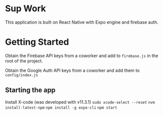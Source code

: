# Sup Work

This application is built on React Native with Expo engine and firebase auth. 


# Getting Started

Obtain the Firebase API keys from a coworker and add to `firebase.js` in the root of the project.

Obtain the Google Auth API keys from a coworker and add them to `config/index.js`


## Starting the app

Install X-code (was developed with v11.3.1)
`sudo xcode-select --reset`
`nvm install-latest-npm`
`npm install -g expo-cli`
`npm start`
